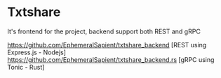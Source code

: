 # Txtshare 

It's frontend for the project, backend support both REST and gRPC

https://github.com/EphemeralSapient/txtshare_backend [REST using Express.js - Nodejs]
https://github.com/EphemeralSapient/txtshare_backend.rs [gRPC using Tonic - Rust]
